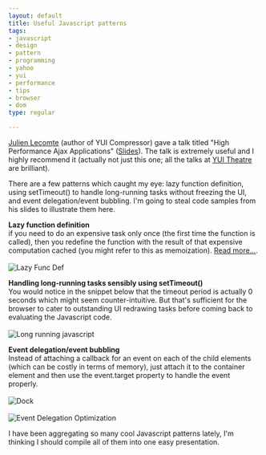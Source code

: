 ```yaml
--- 
layout: default
title: Useful Javascript patterns
tags: 
- javascript
- design
- pattern
- programming
- yahoo
- yui
- performance
- tips
- browser
- dom
type: regular

---
```

<p><a href="http://www.julienlecomte.net">Julien Lecomte</a> (author of YUI Compressor) gave a talk titled "High Performance Ajax Applications" (<a href="http://www.slideshare.net/julien.lecomte/high-performance-ajax-applications">Slides</a>). The talk is extremely useful and I highly recommend it (actually not just this one; all the talks at <a href="http://developer.yahoo.com/yui/theater/">YUI Theatre</a> are brilliant).</p>

<p>There are a few patterns which caught my eye: lazy function definition, using setTimeout() to handle long-running tasks without freezing the UI, and event delegation/event bubbling. I'm going to steal code samples from his slides to illustrate them here.</p>

<p>
<b>Lazy function definition</b><br/>
if you need to do an expensive task only once (the first time the function is called), then you redefine the function with the result of that expensive computation cached (you might refer to this as memoization). <a href="http://peter.michaux.ca/article/3556">Read more...</a>.<br/><br/>
<img src="http://myskitch.com/harish_mallipeddi/lazy_func_def-20071222-182235.jpg" alt="Lazy Func Def"/>
</p>

<p>
<b>Handling long-running tasks sensibly using setTimeout()</b><br/>
You would notice in the snippet below that the timeout period is actually 0 seconds which might seem counter-intuitive. But that's sufficient for the browser to cater to outstanding UI redrawing tasks before coming back to evaluating the Javascript code.<br/><br/>
<img src="http://myskitch.com/harish_mallipeddi/long_running_javascript-20071222-182405.jpg" alt="Long running javascript"/>
</p>

<p>
<b>Event delegation/event bubbling</b><br/>
Instead of attaching a callback for an event on each of the child elements (which can be costly in terms of memory), just attach it to the container element and then use the event.target property to handle the event properly.<br/><br/>
<img src="http://myskitch.com/harish_mallipeddi/dock-20071222-180515.jpg" alt="Dock"/><br/><br/>
<img src="http://myskitch.com/harish_mallipeddi/event_delegation_optimization-20071222-180626.jpg" alt="Event Delegation Optimization"/>
</p>

<p>I have been aggregating so many cool Javascript patterns lately, I'm thinking I should compile all of them into one easy presentation.</p>
